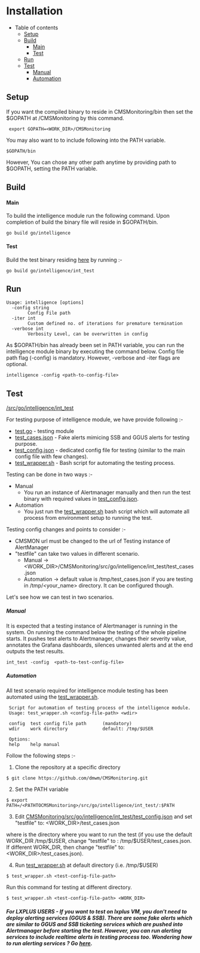 # Installation

- Table of contents
  * [Setup](#setup)
  * [Build](#build)
    - [Main](#main)
    - [Test](#test)
  * [Run](#run)
  * [Test](#test-1)
    - [Manual](#manual)
    - [Automation](#automation)

## Setup

If you want the compiled binary to reside in CMSMonitoring/bin then set the $GOPATH at /CMSMonitoring by this command.

```  export GOPATH=<WORK_DIR>/CMSMonitoring ```

You may also want to to include following into the PATH variable.

```$GOPATH/bin```

However, You can chose any other path anytime by providing path to $GOPATH, setting the PATH variable.

## Build

#### Main
To build the intelligence module run the following command. Upon completion of build the binary file will reside in $GOPATH/bin.

`go build go/intelligence`

#### Test

Build the test binary residing [here](https://github.com/dmwm/CMSMonitoring/blob/master/src/go/intelligence/int_test/test.go) by running :-

`go build go/intelligence/int_test`

## Run
```
Usage: intelligence [options]
  -config string
    	Config File path
  -iter int
    	Custom defined no. of iterations for premature termination
  -verbose int
    	Verbosity Level, can be overwritten in config
```
As $GOPATH/bin has already been set in PATH variable, you can run the intelligence module binary by executing the command below. Config file path flag (-config) is mandatory. However, -verbose and -iter flags are optional.  

`intelligence -config <path-to-config-file>`

## Test
[/src/go/intelligence/int_test](https://github.com/dmwm/CMSMonitoring/tree/master/src/go/intelligence/int_test)

For testing purpose of intelligence module, we have provide following :-
- [test.go](https://github.com/dmwm/CMSMonitoring/blob/master/src/go/intelligence/int_test/test.go) - testing module 
- [test_cases.json](https://github.com/dmwm/CMSMonitoring/blob/master/src/go/intelligence/int_test/test_cases.json) - Fake alerts mimicing SSB and GGUS alerts for testing purpose.
- [test_config.json](https://github.com/dmwm/CMSMonitoring/blob/master/src/go/intelligence/int_test/test_config.json) - dedicated config file for testing (similar to the main config file with few changes).
- [test_wrapper.sh](https://github.com/dmwm/CMSMonitoring/blob/master/src/go/intelligence/int_test/test_wrapper.sh) - Bash script for automating the testing process.

Testing can be done in two ways :-
- Manual
    - You run an instance of Alertmanager manually and then run the test binary with required values in [test_config.json](https://github.com/dmwm/CMSMonitoring/blob/master/src/go/intelligence/int_test/test_config.json).
- Automation
    - You just run the [test_wrapper.sh](https://github.com/dmwm/CMSMonitoring/blob/master/src/go/intelligence/int_test/test_wrapper.sh) bash script which will automate all process from environment setup to running the test.

Testing config changes and points to consider :- 
- CMSMON url must be changed to the url of Testing instance of AlertManager
- "testfile" can take two values in different scenario. 
    - Manual -> <WORK_DIR>/CMSMonitoring/src/go/intelligence/int_test/test_cases.json
    - Automation -> default value is /tmp/test_cases.json if you are testing in /tmp/<your_name> directory. It can be configured though.

Let's see how we can test in two scenarios. 

##### Manual

It is expected that a testing instance of Alertmanager is running in the system. On running the command below the testing of the whole pipeline starts. It pushes test alerts to Alertmanager, changes their severity value, annotates the Grafana dashboards, silences unwanted alerts and at the end outputs the test results.

`int_test -config  <path-to-test-config-file>`

##### Automation

All test scenario required for intelligence module testing has been automated using the [test_wrapper.sh](https://github.com/dmwm/CMSMonitoring/blob/master/src/go/intelligence/int_test/test_wrapper.sh). 

```
 Script for automation of testing process of the intelligence module.
 Usage: test_wrapper.sh <config-file-path> <wdir>  

 config  test config file path      (mandatory)
 wdir    work directory             default: /tmp/$USER

 Options:
 help    help manual
```

Follow the following steps :-
1) Clone the repository at a specific directory

```$ git clone https://github.com/dmwm/CMSMonitoring.git```

2) Set the PATH variable

```$ export PATH=/<PATHTOCMSMonitoring>/src/go/intelligence/int_test/:$PATH```

3) Edit [CMSMonitoring/src/go/intelligence/int_test/test_config.json](https://github.com/dmwm/CMSMonitoring/blob/master/src/go/intelligence/int_test/test_config.json) and set "testfile" to: <WORK_DIR>/test_cases.json 

where <WORKDIR> is the directory where you want to run the test (if you use the default WORK_DIR  /tmp/$USER, change "testfile" to : /tmp/$USER/test_cases.json.
If different WORK_DIR, then change "testfile" to: <WORK_DIR>/test_cases.json).

4) Run [test_wrapper.sh](https://github.com/dmwm/CMSMonitoring/blob/master/src/go/intelligence/int_test/test_wrapper.sh) at default directory (i.e. /tmp/$USER)

```$ test_wrapper.sh <test-config-file-path>``` 

Run this command for testing at different directory. 

```$ test_wrapper.sh <test-config-file-path> <WORK_DIR>``` 

##### *For LXPLUS USERS* - If you want to test on lxplus VM, you don't need to deploy alerting services (GGUS & SSB). There are some fake alerts which are similar to GGUS and SSB ticketing services which are pushed into Alertmanager before starting the test. However, you can run alerting services to include realtime alerts in testing process too. Wondering how to run alerting services ? Go [here](https://github.com/dmwm/CMSMonitoring/blob/master/doc/AlertManagement/installation.md).
